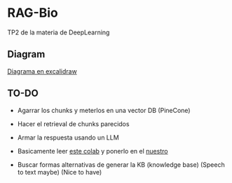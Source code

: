 # RAG-Bio
TP2 de la materia de DeepLearning

## Diagram
[Diagrama en excalidraw](https://excalidraw.com/#json=jTuHCrxs7qzgTRLK2Eqyx,vCg64mIbrfa9ltX6TR1BIQ)

## TO-DO
- Agarrar los chunks y meterlos en una vector DB (PineCone)
- Hacer el retrieval de chunks parecidos
- Armar la respuesta usando un LLM
- Basicamente leer [este colab](https://colab.research.google.com/drive/1d-5n4sC0_hMR5gcurWmRrOYKoEgEvkBp?usp=sharing#scrollTo=VC_i5rFyHY9n) y ponerlo en el [nuestro](https://colab.research.google.com/drive/10Y89-frJh5hhTbTWZCuYQOhLtpmr8FqD#scrollTo=85n7WVTkTXdF) 
  
- Buscar formas alternativas de generar la KB (knowledge base) (Speech to text maybe) (Nice to have)
